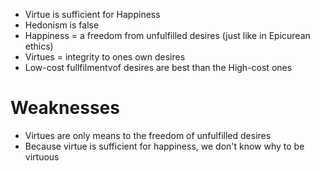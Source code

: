 - Virtue is sufficient for Happiness
- Hedonism is false
- Happiness = a freedom from unfulfilled desires (just like in Epicurean ethics)
- Virtues = integrity to ones own desires
- Low-cost fullfilmentvof desires are best than the High-cost ones

# Weaknesses

- Virtues are only means to the freedom of unfulfilled desires
- Because virtue is sufficient for happiness, we don't know why to be virtuous